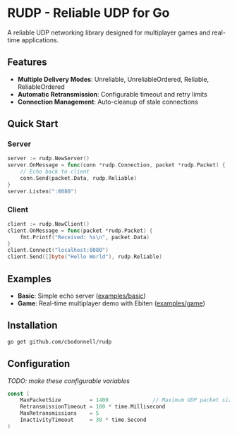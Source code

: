 # RUDP - Reliable UDP for Go

A reliable UDP networking library designed for multiplayer games and real-time applications.

## Features

- **Multiple Delivery Modes**: Unreliable, UnreliableOrdered, Reliable, ReliableOrdered
- **Automatic Retransmission**: Configurable timeout and retry limits
- **Connection Management**: Auto-cleanup of stale connections

## Quick Start

### Server
```go
server := rudp.NewServer()
server.OnMessage = func(conn *rudp.Connection, packet *rudp.Packet) {
    // Echo back to client
    conn.Send(packet.Data, rudp.Reliable)
}
server.Listen(":8080")
```

### Client
```go
client := rudp.NewClient()
client.OnMessage = func(packet *rudp.Packet) {
    fmt.Printf("Received: %s\n", packet.Data)
}
client.Connect("localhost:8080")
client.Send([]byte("Hello World"), rudp.Reliable)
```

## Examples

- **Basic**: Simple echo server ([examples/basic](examples/basic))
- **Game**: Real-time multiplayer demo with Ebiten ([examples/game](examples/game))

## Installation

```bash
go get github.com/cbodonnell/rudp
```

## Configuration

*TODO: make these configurable variables*

```go
const (
    MaxPacketSize         = 1400              // Maximum UDP packet size
    RetransmissionTimeout = 100 * time.Millisecond
    MaxRetransmissions    = 5
    InactivityTimeout     = 30 * time.Second
)
```
